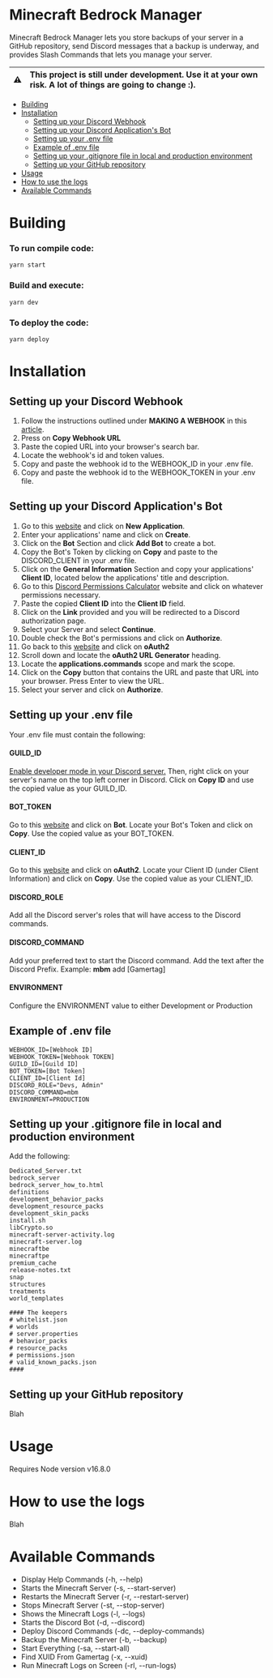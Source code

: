# Minecraft Bedrock Manager

Minecraft Bedrock Manager lets you store backups of your server in a GitHub repository, send Discord messages that a backup is underway, and provides Slash Commands that lets you manage your server.

| :warning: | This project is still under development. Use it at your own risk. A lot of things are going to change :). |
| :-------: | :-------------------------------------------------------------------------------------------------------- |

- [Building](#building)
- [Installation](#installation)
  - [Setting up your Discord Webhook](#setting-up-your-discord-webhook)
  - [Setting up your Discord Application's Bot](#setting-up-your-discord-applications-bot)
  - [Setting up your .env file](#setting-up-your-env-file)
  - [Example of .env file](#example-of-env-file)
  - [Setting up your .gitignore file in local and production environment](#setting-up-your-gitignore-file-in-local-and-production-environment)
  - [Setting up your GitHub repository](#setting-up-your-github-repository)
- [Usage](#usage)
- [How to use the logs](#how-to-use-the-logs)
- [Available Commands](#available-commands)

# Building

### To run compile code:

```
yarn start
```

### Build and execute:

```
yarn dev
```

### To deploy the code:

```
yarn deploy
```

# Installation

## Setting up your Discord Webhook

1. Follow the instructions outlined under **MAKING A WEBHOOK** in this [article](https://support.discord.com/hc/en-us/articles/228383668-Intro-to-Webhooks).
2. Press on **Copy Webhook URL**
3. Paste the copied URL into your browser's search bar.
4. Locate the webhook's id and token values.
5. Copy and paste the webhook id to the WEBHOOK_ID in your .env file.
6. Copy and paste the webhook id to the WEBHOOK_TOKEN in your .env file.

## Setting up your Discord Application's Bot

1. Go to this [website](https://discord.com/developers/applications) and click on **New Application**.
2. Enter your applications' name and click on **Create**.
3. Click on the **Bot** Section and click **Add Bot** to create a bot.
4. Copy the Bot's Token by clicking on **Copy** and paste to the DISCORD_CLIENT in your .env file.
5. Click on the **General Information** Section and copy your applications' **Client ID**, located below the applications' title and description.
6. Go to this [Discord Permissions Calculator](https://discordapi.com/permissions.html) website and click on whatever permissions necessary.
7. Paste the copied **Client ID** into the **Client ID** field.
8. Click on the **Link** provided and you will be redirected to a Discord authorization page.
9. Select your Server and select **Continue**.
10. Double check the Bot's permissions and click on **Authorize**.
11. Go back to this [website](https://discord.com/developers/applications) and click on **oAuth2**
12. Scroll down and locate the **oAuth2 URL Generator** heading.
13. Locate the **applications.commands** scope and mark the scope.
14. Click on the **Copy** button that contains the URL and paste that URL into your browser. Press Enter to view the URL.
15. Select your server and click on **Authorize**.

## Setting up your .env file

Your .env file must contain the following:

#### GUILD_ID

[Enable developer mode in your Discord server.](https://www.thewindowsclub.com/wp-content/uploads/2021/08/Discord-Turn-on-Developer-Mode.png) Then, right click on your server's name on the top left corner in Discord. Click on **Copy ID** and use the copied value as your GUILD_ID.

#### BOT_TOKEN

Go to this [website](https://discord.com/developers/applications) and click on **Bot**. Locate your Bot's Token and click on **Copy**. Use the copied value as your BOT_TOKEN.

#### CLIENT_ID

Go to this [website](https://discord.com/developers/applications) and click on **oAuth2**. Locate your Client ID (under Client Information) and click on **Copy**. Use the copied value as your CLIENT_ID.

#### DISCORD_ROLE

Add all the Discord server's roles that will have access to the Discord commands.

#### DISCORD_COMMAND

Add your preferred text to start the Discord command. Add the text after the Discord Prefix. Example: **mbm** add [Gamertag]

#### ENVIRONMENT

Configure the ENVIRONMENT value to either Development or Production

## Example of .env file

```
WEBHOOK_ID=[Webhook ID]
WEBHOOK_TOKEN=[Webhook TOKEN]
GUILD_ID=[Guild ID]
BOT_TOKEN=[Bot Token]
CLIENT_ID=[Client Id]
DISCORD_ROLE="Devs, Admin"
DISCORD_COMMAND=mbm
ENVIRONMENT=PRODUCTION
```

## Setting up your .gitignore file in local and production environment

Add the following:

```
Dedicated_Server.txt
bedrock_server
bedrock_server_how_to.html
definitions
development_behavior_packs
development_resource_packs
development_skin_packs
install.sh
libCrypto.so
minecraft-server-activity.log
minecraft-server.log
minecraftbe
minecraftpe
premium_cache
release-notes.txt
snap
structures
treatments
world_templates

#### The keepers
# whitelist.json
# worlds
# server.properties
# behavior_packs
# resource_packs
# permissions.json
# valid_known_packs.json
####
```

## Setting up your GitHub repository

Blah

# Usage

Requires Node version v16.8.0

# How to use the logs

Blah

# Available Commands

- Display Help Commands (-h, --help)
- Starts the Minecraft Server (-s, --start-server)
- Restarts the Minecraft Server (-r, --restart-server)
- Stops Minecraft Server (-st, --stop-server)
- Shows the Minecraft Logs (-l, --logs)
- Starts the Discord Bot (-d, --discord)
- Deploy Discord Commands (-dc, --deploy-commands)
- Backup the Minecraft Server (-b, --backup)
- Start Everything (-sa, --start-all)
- Find XUID From Gamertag (-x, --xuid)
- Run Minecraft Logs on Screen (-rl, --run-logs)
